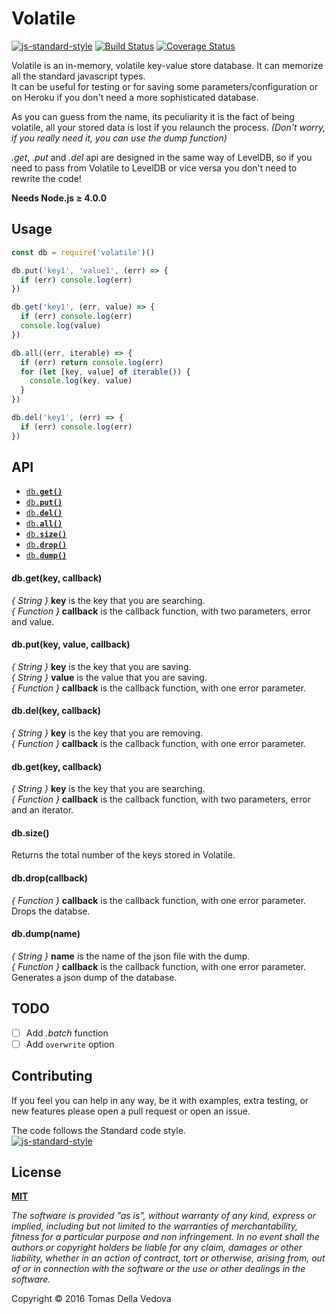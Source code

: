 # Volatile
[![js-standard-style](https://img.shields.io/badge/code%20style-standard-brightgreen.svg?style=flat)](http://standardjs.com/) [![Build Status](https://travis-ci.org/delvedor/Volatile.svg?branch=master)](https://travis-ci.org/delvedor/Volatile) [![Coverage Status](https://coveralls.io/repos/github/delvedor/Volatile/badge.svg?branch=master&bust=1)](https://coveralls.io/github/delvedor/Volatile?branch=master)

Volatile is an in-memory, volatile key-value store database.
It can memorize all the standard javascript types.  
It can be useful for testing or for saving some parameters/configuration or on Heroku if you don't need a more sophisticated database.

As you can guess from the name, its peculiarity it is the fact of being volatile, all your stored data is lost if you relaunch the process. *(Don't worry, if you really need it, you can use the dump function)*

*.get*, *.put* and *.del* api are designed in the same way of LevelDB, so if you need to pass from Volatile to LevelDB or vice versa you don't need to rewrite the code!

**Needs Node.js ≥ 4.0.0**

## Usage
```javascript
const db = require('volatile')()

db.put('key1', 'value1', (err) => {
  if (err) console.log(err)
})

db.get('key1', (err, value) => {
  if (err) console.log(err)
  console.log(value)
})

db.all((err, iterable) => {
  if (err) return console.log(err)
  for (let [key, value] of iterable()) {
    console.log(key, value)
  }
})

db.del('key1', (err) => {
  if (err) console.log(err)
})
```

## API

- <a href="#get"><code>db.**get()**</code></a>
- <a href="#put"><code>db.**put()**</code></a>
- <a href="#del"><code>db.**del()**</code></a>
- <a href="#all"><code>db.**all()**</code></a>
- <a href="#size"><code>db.**size()**</code></a>
- <a href="#drop"><code>db.**drop()**</code></a>
- <a href="#dump"><code>db.**dump()**</code></a>

<a name="get"></a>
#### db.get(key, callback)
*{ String }* **key** is the key that you are searching.  
*{ Function }* **callback** is the callback function, with two parameters, error and value.

<a name="put"></a>
#### db.put(key, value, callback)
*{ String }* **key** is the key that you are saving.  
*{ String }* **value** is the value that you are saving.  
*{ Function }* **callback** is the callback function, with one error parameter.

<a name="del"></a>
#### db.del(key, callback)
*{ String }* **key** is the key that you are removing.  
*{ Function }* **callback** is the callback function, with one error parameter.

<a name="all"></a>
#### db.get(key, callback)
*{ String }* **key** is the key that you are searching.  
*{ Function }* **callback** is the callback function, with two parameters, error and an iterator.

<a name="size"></a>
#### db.size()
Returns the total number of the keys stored in Volatile.

<a name="drop"></a>
#### db.drop(callback)
*{ Function }* **callback** is the callback function, with one error parameter.  
Drops the databse.

<a name="dump"></a>
#### db.dump(name)
*{ String }* **name** is the name of the json file with the dump.  
*{ Function }* **callback** is the callback function, with one error parameter.  
Generates a json dump of the database.

## TODO
- [ ] Add *.batch* function
- [ ] Add `overwrite` option

## Contributing
If you feel you can help in any way, be it with examples, extra testing, or new features please open a pull request or open an issue.

The code follows the Standard code style.  
[![js-standard-style](https://cdn.rawgit.com/feross/standard/master/badge.svg)](https://github.com/feross/standard)

## License
**[MIT](https://github.com/delvedor/Volatile/blob/master/LICENSE)**

*The software is provided "as is", without warranty of any kind, express or implied, including but not limited to the warranties of merchantability, fitness for a particular purpose and non infringement. In no event shall the authors or copyright holders be liable for any claim, damages or other liability, whether in an action of contract, tort or otherwise, arising from, out of or in connection with the software or the use or other dealings in the software.*

Copyright © 2016 Tomas Della Vedova
